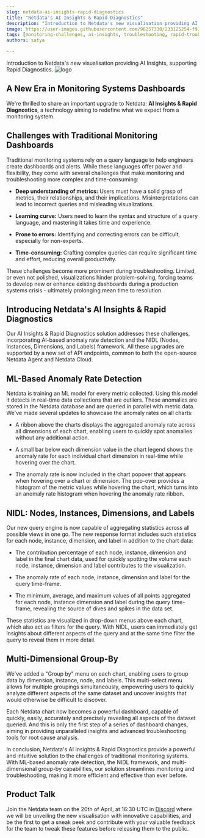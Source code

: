 ```yaml
---
slug: netdata-ai-insights-rapid-diagnostics
title: "Netdata's AI Insights & Rapid Diagnostics"
description: "Introduction to Netdata's new visualisation providing AI Insights, supporting Rapid Diagnostics"
image: https://user-images.githubusercontent.com/96257330/233125254-f93c9520-0a3f-4844-8d43-1f3202a5e411.png
tags: [monitoring-challenges, ai-insights, troubleshooting, rapid-troubleshooting, charts, visualisation]
authors: satya

---
```


Introduction to Netdata's new visualisation providing AI Insights, supporting Rapid Diagnostics.
![logo](https://user-images.githubusercontent.com/96257330/233125254-f93c9520-0a3f-4844-8d43-1f3202a5e411.png)

<!--truncate-->

## A New Era in Monitoring Systems Dashboards

We're thrilled to share an important upgrade to Netdata: **AI Insights & Rapid Diagnostics**, a technology aiming to redefine what we expect from a monitoring system.

## Challenges with Traditional Monitoring Dashboards

Traditional monitoring systems rely on a query language to help engineers create dashboards and alerts. While these languages offer power and flexibility, they come with several challenges that make monitoring and troubleshooting more complex and time-consuming:

- **Deep understanding of metrics:** Users must have a solid grasp of metrics, their relationships, and their implications. Misinterpretations can lead to incorrect queries and misleading visualizations.

- **Learning curve:** Users need to learn the syntax and structure of a query language, and mastering it takes time and experience.

- **Prone to errors:** Identifying and correcting errors can be difficult, especially for non-experts.

- **Time-consuming:** Crafting complex queries can require significant time and effort, reducing overall productivity.

These challenges become more prominent during troubleshooting. Limited, or even not polished, visualizations hinder problem-solving, forcing teams to develop new or enhance existing dashboards during a production systems crisis - ultimately prolonging mean time to resolution.

## Introducing Netdata's AI Insights & Rapid Diagnostics

Our AI Insights & Rapid Diagnostics solution addresses these challenges, incorporating AI-based anomaly rate detection and the NIDL (Nodes, Instances, Dimensions, and Labels) framework.
All these upgrades are supported by a new set of API endpoints, common to both the open-source Netdata Agent and Netdata Cloud.

## ML-Based Anomaly Rate Detection

Netdata is training an ML model for every metric collected. Using this model it detects in real-time data collections that are outliers. These anomalies are stored in the Netdata database and are queried in parallel with metric data.
We've made several updates to showcase the anomaly rates on all charts:

- A ribbon above the charts displays the aggregated anomaly rate across all dimensions of each chart, enabling users to quickly spot anomalies without any additional action.


- A small bar below each dimension value in the chart legend shows the anomaly rate for each individual chart dimension in real-time while hovering over the chart.


- The anomaly rate is now included in the chart popover that appears when hovering over a chart or dimension. The pop-over provides a histogram of the metric values while hovering the chart, which turns into an anomaly rate histogram when hovering the anomaly rate ribbon.

## NIDL: Nodes, Instances, Dimensions, and Labels

Our new query engine is now capable of aggregating statistics across all possible views in one go. The new response format includes such statistics for each node, instance, dimension, and label in addition to the chart data:

- The contribution percentage of each node, instance, dimension and label in the final chart data, used for quickly spotting the volume each node, instance, dimension and label contributes to the visualization.

- The anomaly rate of each node, instance, dimension and label for the query time-frame.

- The minimum, average, and maximum values of all points aggregated for each node, instance dimension and label during the query time-frame, revealing the source of dives and spikes in the data set.


These statistics are visualized in drop-down menus above each chart, which also act as filters for the query. With NIDL, users can immediately get insights about different aspects of the query and at the same time filter the query to reveal them in more detail.

## Multi-Dimensional Group-By

We've added a "Group by" menu on each chart, enabling users to group data by dimension, instance, node, and labels. This multi-select menu allows for multiple groupings simultaneously, empowering users to quickly analyze different aspects of the same dataset and uncover insights that would otherwise be difficult to discover.

Each Netdata chart now becomes a powerful dashboard, capable of quickly, easily, accurately and precisely revealing all aspects of the dataset queried. And this is only the first step of a series of dashboard changes, aiming in providing unparalleled insights and advanced troubleshooting tools for root cause analysis.

In conclusion, Netdata's AI Insights & Rapid Diagnostics provide a powerful and intuitive solution to the challenges of traditional monitoring systems. With ML-based anomaly rate detection, the NIDL framework, and multi-dimensional group-by capabilities, our solution streamlines monitoring and troubleshooting, making it more efficient and effective than ever before.

## Product Talk

Join the Netdata team on the 20th of April, at 16:30 UTC in [Discord](https://discord.gg/fM5RQBzH?event=1097471931957121094) where we will be unveiling the new visualisation with innovative capabilities, and be the first to get a sneak peek and contribute with your valuable feedback for the team to tweak these features before releasing them to the public.

